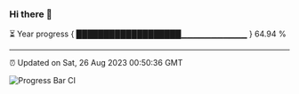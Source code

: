 ### Hi there 👋

⏳ Year progress { ███████████████████▁▁▁▁▁▁▁▁▁▁▁ } 64.94 %

---

⏰ Updated on Sat, 26 Aug 2023 00:50:36 GMT

![Progress Bar CI](https://github.com/liununu/liununu/workflows/Progress%20Bar%20CI/badge.svg)
